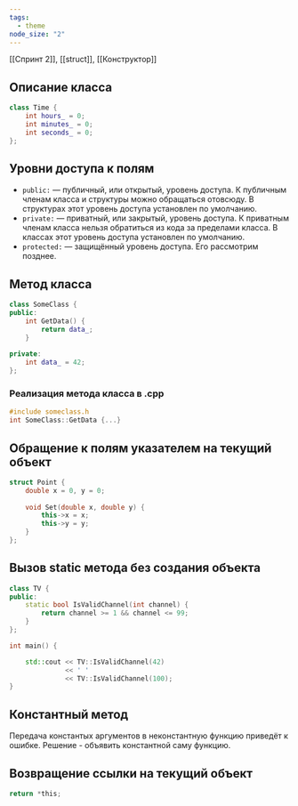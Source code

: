 ```yaml
---
tags:
  - theme
node_size: "2"
---
```

[[Спринт 2]], [[struct]], [[Конструктор]]

## Описание класса
```C++
class Time {
	int hours_ = 0;
	int minutes_ = 0;
	int seconds_ = 0;
};
```

## Уровни доступа к полям

- `public:` — публичный, или открытый, уровень доступа. К публичным членам класса и структуры можно обращаться отовсюду. В структурах этот уровень доступа установлен по умолчанию.
- `private:` — приватный, или закрытый, уровень доступа. К приватным членам класса нельзя обратиться из кода за пределами класса. В классах этот уровень доступа установлен по умолчанию.
- `protected:` — защищённый уровень доступа. Его рассмотрим позднее.

## Метод класса
```C++
class SomeClass {
public:
	int GetData() {
		return data_; 
	}
	
private:
	int data_ = 42;
};
```


 ### Реализация метода класса в .cpp
 ~~~C++
 #include someclass.h
 int SomeClass::GetData {...}
 ~~~
## Обращение к полям указателем на текущий объект
```C++
struct Point {
	double x = 0, y = 0;
	
	void Set(double x, double y) {
		this->x = x;
		this->y = y;
	}
};
```

## Вызов static метода без создания объекта
```C++
class TV {
public:
    static bool IsValidChannel(int channel) {
        return channel >= 1 && channel <= 99;
    }
};

int main() {

    std::cout << TV::IsValidChannel(42) 
              << ' '
              << TV::IsValidChannel(100);
}
```




## Константный метод
 Передача константых аргументов в неконстантную функцию приведёт к ошибке.
 Решение - объявить константной саму функцию.
## Возвращение ссылки на текущий объект
```c
return *this;
```